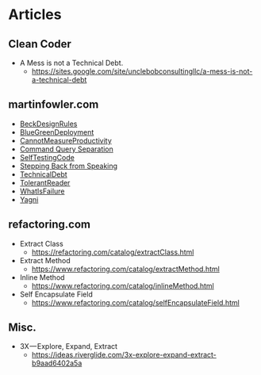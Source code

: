 # Articles
## Clean Coder
* A Mess is not a Technical Debt.
  * https://sites.google.com/site/unclebobconsultingllc/a-mess-is-not-a-technical-debt

## martinfowler.com
* [BeckDesignRules](https://martinfowler.com/bliki/BeckDesignRules.html)
* [BlueGreenDeployment](https://martinfowler.com/bliki/BlueGreenDeployment.html)
* [CannotMeasureProductivity](https://martinfowler.com/bliki/CannotMeasureProductivity.html)
* [Command Query Separation](https://www.martinfowler.com/bliki/CommandQuerySeparation.html)
* [SelfTestingCode](https://martinfowler.com/bliki/SelfTestingCode.html)
* [Stepping Back from Speaking](https://martinfowler.com/articles/202106-reducing-speaking.html)
* [TechnicalDebt](https://martinfowler.com/bliki/TechnicalDebt.html)
* [TolerantReader](https://martinfowler.com/bliki/TolerantReader.html)
* [WhatIsFailure](https://martinfowler.com/bliki/WhatIsFailure.html)
* [Yagni](https://martinfowler.com/bliki/Yagni.html)

## refactoring.com
* Extract Class
  * https://refactoring.com/catalog/extractClass.html
* Extract Method
  * https://www.refactoring.com/catalog/extractMethod.html
* Inline Method
  * https://www.refactoring.com/catalog/inlineMethod.html
* Self Encapsulate Field
  * https://www.refactoring.com/catalog/selfEncapsulateField.html
## Misc.
* 3X — Explore, Expand, Extract
  * https://ideas.riverglide.com/3x-explore-expand-extract-b9aad6402a5a
